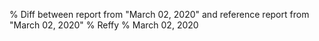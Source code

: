 % Diff between report from "March 02, 2020" and reference report from "March 02, 2020"
% Reffy
% March 02, 2020

